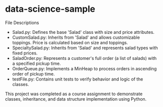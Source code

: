 # data-science-sample

File Descriptions
- Salad.py: Defines the base 'Salad' class with size and price attributes.
- CustomSalad.py: Inherits from 'Salad' and allows customizable toppings. Price is calculated based on size and toppings.
- SpecialtySalad.py: Inherits from 'Salad' and represents salad types with fixed prices.
- SaladOrder.py: Represents a customer's full order (a list of salads) with a specified pickup time.
- OrderQueue.py: Implements a MinHeap to process orders in ascending order of pickup time.
- testFile.py: Contains unit tests to verify behavior and logic of the classes.

This project was completed as a course assignment to demonstrate classes, inheritance, and data structure implementation using Python.


